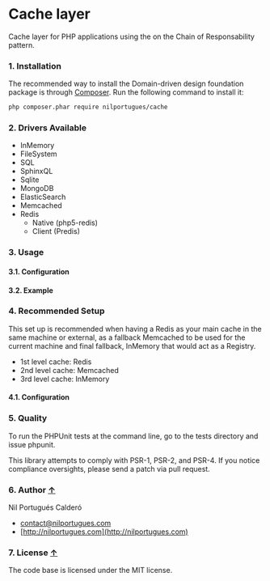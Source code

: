 # Cache layer
Cache layer for PHP applications using the on the Chain of Responsability pattern.

### 1. Installation

The recommended way to install the Domain-driven design foundation package is through [Composer](http://getcomposer.org). Run the following command to install it:

```sh
php composer.phar require nilportugues/cache
```

### 2. Drivers Available
- InMemory
- FileSystem
- SQL
- SphinxQL
- Sqlite
- MongoDB
- ElasticSearch
- Memcached
- Redis
  - Native (php5-redis)
  - Client (Predis)

### 3. Usage

#### 3.1. Configuration

#### 3.2. Example


### 4. Recommended Setup

This set up is recommended when having a Redis as your main cache in the same machine or external, as a fallback Memcached to be used for the current machine and final fallback, InMemory that would act as a Registry.

- 1st level cache: Redis
- 2nd level cache: Memcached
- 3rd level cache: InMemory

#### 4.1. Configuration 


### 5. Quality

To run the PHPUnit tests at the command line, go to the tests directory and issue phpunit.

This library attempts to comply with PSR-1, PSR-2, and PSR-4. If you notice compliance oversights, please send a patch via pull request.

### 6. Author [↑](#index_block)
Nil Portugués Calderó

 - <contact@nilportugues.com>
 - [http://nilportugues.com](http://nilportugues.com)

### 7. License [↑](#index_block)
The code base is licensed under the MIT license.

